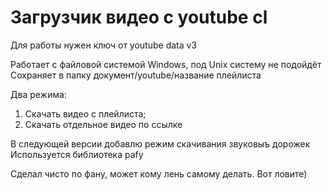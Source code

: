 # Загрузчик видео с youtube cl

Для работы нужен ключ от youtube data v3

Работает с файловой системой Windows, под Unix систему не подойдёт
Сохраняет в папку документ/youtube/название плейлиста

Два режима:
1. Скачать видео с плейлиста;
2. Скачать отдельное видео по ссылке

В следующей версии добавлю режим скачивания звуковыъ дорожек
Используется библиотека pafy

Сделал чисто по фану, может кому лень самому делать. Вот ловите)